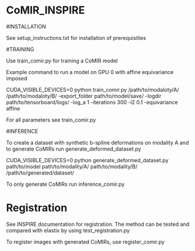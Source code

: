 # CoMIR_INSPIRE

#INSTALLATION

See setup_instructions.txt for installation of prerequisities


#TRAINING

Use train_comir.py for training a CoMIR model

Example command to run a model on GPU 0 with affine equivariance imposed

CUDA_VISIBLE_DEVICES=0 python train_comir.py /path/to/modaloty/A/ /path/to/modaloty/B/ -export_folder path/to/model/save/ -logdir path/to/tensorboard/logs/ -log_a 1 -iterations 300 -l2 0.1 -equivariance affine

For all parameters see train_comir.py

#INFERENCE

To create a dataset with synthetic b-spline deformations on modality A and to generate CoMIRs run generate_deformed_dataset.py

CUDA_VISIBLE_DEVICES=0 python generate_deformed_dataset.py path/to/model path/to/modality/A/ path/to/modality/B/ /path/to/generated/dataset/ <displacement>

To only generate CoMIRs run inference_comir.py

# Registration

See INSPIRE documentation for registration. The method can be tested and compared with elastix by using test_registration.py

To register images with generated CoMIRs, use register_comir.py 



